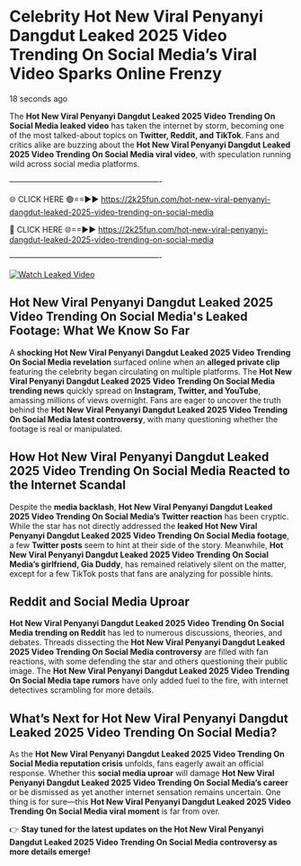 # Celebrity Hot New Viral Penyanyi Dangdut Leaked 2025 Video Trending On Social Media’s Viral Video Sparks Online Frenzy

18 seconds ago

The **Hot New Viral Penyanyi Dangdut Leaked 2025 Video Trending On Social Media leaked video** has taken the internet by storm, becoming one of the most talked-about topics on **Twitter, Reddit, and TikTok**. Fans and critics alike are buzzing about the **Hot New Viral Penyanyi Dangdut Leaked 2025 Video Trending On Social Media viral video**, with speculation running wild across social media platforms.

———————————————————-

🌐 CLICK HERE 🟢==►► https://2k25fun.com/hot-new-viral-penyanyi-dangdut-leaked-2025-video-trending-on-social-media

🔴 CLICK HERE 🌐==►► https://2k25fun.com/hot-new-viral-penyanyi-dangdut-leaked-2025-video-trending-on-social-media

———————————————————-

[![Watch Leaked Video](https://miro.medium.com/v2/resize:fit:828/format:webp/1*cilzJN44JGOrTw9NJCrNHA.gif "Watch Leaked Video")](https://2k25fun.com/hot-new-viral-penyanyi-dangdut-leaked-2025-video-trending-on-social-media)

## **Hot New Viral Penyanyi Dangdut Leaked 2025 Video Trending On Social Media's Leaked Footage: What We Know So Far**  
A **shocking Hot New Viral Penyanyi Dangdut Leaked 2025 Video Trending On Social Media revelation** surfaced online when an **alleged private clip** featuring the celebrity began circulating on multiple platforms. The **Hot New Viral Penyanyi Dangdut Leaked 2025 Video Trending On Social Media trending news** quickly spread on **Instagram, Twitter, and YouTube**, amassing millions of views overnight. Fans are eager to uncover the truth behind the **Hot New Viral Penyanyi Dangdut Leaked 2025 Video Trending On Social Media latest controversy**, with many questioning whether the footage is real or manipulated.  

## **How Hot New Viral Penyanyi Dangdut Leaked 2025 Video Trending On Social Media Reacted to the Internet Scandal**  
Despite the **media backlash**, **Hot New Viral Penyanyi Dangdut Leaked 2025 Video Trending On Social Media’s Twitter reaction** has been cryptic. While the star has not directly addressed the **leaked Hot New Viral Penyanyi Dangdut Leaked 2025 Video Trending On Social Media footage**, a few **Twitter posts** seem to hint at their side of the story. Meanwhile, **Hot New Viral Penyanyi Dangdut Leaked 2025 Video Trending On Social Media’s girlfriend, Gia Duddy**, has remained relatively silent on the matter, except for a few TikTok posts that fans are analyzing for possible hints.  

## **Reddit and Social Media Uproar**  
**Hot New Viral Penyanyi Dangdut Leaked 2025 Video Trending On Social Media trending on Reddit** has led to numerous discussions, theories, and debates. Threads dissecting the **Hot New Viral Penyanyi Dangdut Leaked 2025 Video Trending On Social Media controversy** are filled with fan reactions, with some defending the star and others questioning their public image. The **Hot New Viral Penyanyi Dangdut Leaked 2025 Video Trending On Social Media tape rumors** have only added fuel to the fire, with internet detectives scrambling for more details.  

## **What’s Next for Hot New Viral Penyanyi Dangdut Leaked 2025 Video Trending On Social Media?**  
As the **Hot New Viral Penyanyi Dangdut Leaked 2025 Video Trending On Social Media reputation crisis** unfolds, fans eagerly await an official response. Whether this **social media uproar** will damage **Hot New Viral Penyanyi Dangdut Leaked 2025 Video Trending On Social Media’s career** or be dismissed as yet another internet sensation remains uncertain. One thing is for sure—this **Hot New Viral Penyanyi Dangdut Leaked 2025 Video Trending On Social Media viral moment** is far from over.  

👉 **Stay tuned for the latest updates on the Hot New Viral Penyanyi Dangdut Leaked 2025 Video Trending On Social Media controversy as more details emerge!**  